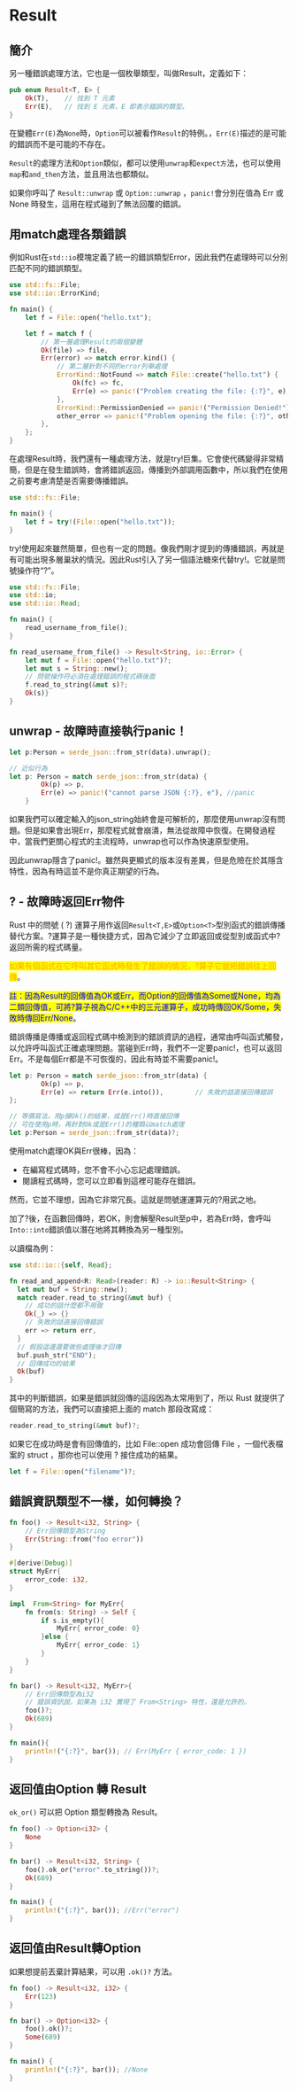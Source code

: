 # Result

## 簡介

另一種錯誤處理方法，它也是一個枚舉類型，叫做Result，定義如下：

```rust
pub enum Result<T, E> {
    Ok(T),    // 找到 T 元素
    Err(E),   // 找到 E 元素，E 即表示錯誤的類型。
}
```

在變體`Err(E)`為`None`時，`Option`可以被看作`Result`的特例。，`Err(E)`描述的是可能的錯誤而不是可能的不存在。

`Result`的處理方法和`Option`類似，都可以使用`unwrap`和`expect方`法，也可以使用`map`和`and_then`方法，並且用法也都類似。

如果你呼叫了 `Result::unwrap` 或 `Option::unwrap` ，`panic!`會分別在值為 Err 或 None 時發生，這用在程式碰到了無法回覆的錯誤。

## 用match處理各類錯誤

例如Rust在`std::io`模塊定義了統一的錯誤類型Error，因此我們在處理時可以分別匹配不同的錯誤類型。

```rust
use std::fs::File;
use std::io::ErrorKind;

fn main() {
    let f = File::open("hello.txt");

    let f = match f {
        // 第一層處理Result的兩個變體
        Ok(file) => file,
        Err(error) => match error.kind() {
            // 第二層針對不同的error列舉處理
            ErrorKind::NotFound => match File::create("hello.txt") {
                Ok(fc) => fc,
                Err(e) => panic!("Problem creating the file: {:?}", e),
            },
            ErrorKind::PermissionDenied => panic!("Permission Denied!"),
            other_error => panic!("Problem opening the file: {:?}", other_error),
        },
    };
}
```

在處理Result時，我們還有一種處理方法，就是try!巨集。它會使代碼變得非常精簡，但是在發生錯誤時，會將錯誤返回，傳播到外部調用函數中，所以我們在使用之前要考慮清楚是否需要傳播錯誤。

```rust
use std::fs::File;

fn main() {
    let f = try!(File::open("hello.txt"));
}
```

try!使用起來雖然簡單，但也有一定的問題。像我們剛才提到的傳播錯誤，再就是有可能出現多層巢狀的情況。因此Rust引入了另一個語法糖來代替try!。它就是問號操作符“?”。

```rust
use std::fs::File;
use std::io;
use std::io::Read;

fn main() {
    read_username_from_file();
}

fn read_username_from_file() -> Result<String, io::Error> {
    let mut f = File::open("hello.txt")?;
    let mut s = String::new();
    // 問號操作符必須在處理錯誤的程式碼後面
    f.read_to_string(&mut s)?;
    Ok(s)}
}
```

## unwrap - 故障時直接執行panic！

```rust
let p:Person = serde_json::from_str(data).unwrap();

// 近似行為
let p: Person = match serde_json::from_str(data) {
        Ok(p) => p,
        Err(e) => panic!("cannot parse JSON {:?}, e"), //panic
    }
```

如果我們可以確定輸入的json\_string始終會是可解析的，那麼使用unwrap沒有問題。但是如果會出現Err，那麼程式就會崩潰，無法從故障中恢復。在開發過程中，當我們更關心程式的主流程時，unwrap也可以作為快速原型使用。

因此unwrap隱含了panic!。雖然與更顯式的版本沒有差異，但是危險在於其隱含特性，因為有時這並不是你真正期望的行為。

## ? - 故障時返回Err物件

Rust 中的問號 ( ?) 運算子用作返回`Result<T,E>`或`Option<T>`型別函式的錯誤傳播替代方案。?運算子是一種快捷方式，因為它減少了立即返回或從型別或函式中?返回所需的程式碼量。

<mark style="color:orange;">如果有個函式在它呼叫其它函式時發生了錯誤的情況，?算子它就把錯誤往上回傳</mark>。

<mark style="color:blue;">註：因為Result的回傳值為OK或Err，而Option的回傳值為Some或None，均為二類回傳值，可將?算子視為C/C++中的三元運算子，成功時傳回OK/Some，失敗時傳回Err/None</mark>。

錯誤傳播是傳播或返回程式碼中檢測到的錯誤資訊的過程，通常由呼叫函式觸發，以允許呼叫函式正確處理問題。當碰到Err時，我們不一定要panic!，也可以返回Err。不是每個Err都是不可恢復的，因此有時並不需要panic!。

```rust
let p: Person = match serde_json::from_str(data) {
        Ok(p) => p,
        Err(e) => return Err(e.into()),        // 失敗的話直接回傳錯誤
};

// 等價寫法，用p接Ok()的結果，或是Err()時直接回傳
// 可在使用p時，再針對Ok或是Err()的種類以match處理
let p:Person = serde_json::from_str(data)?;
```

使用match處理OK與Err很棒，因為：

* 在編寫程式碼時，您不會不小心忘記處理錯誤。
* 閱讀程式碼時，您可以立即看到這裡可能存在錯誤。

然而，它並不理想，因為它非常冗長。這就是問號運運算元的?用武之地。

加了?後，在函數回傳時，若OK，則會解壓Result至p中，若為Err時，會呼叫`Into::into`錯誤值以潛在地將其轉換為另一種型別。

以讀檔為例：

```rust
use std::io::{self, Read};

fn read_and_append<R: Read>(reader: R) -> io::Result<String> {
  let mut buf = String::new();
  match reader.read_to_string(&mut buf) {
    // 成功的話什麼都不用做
    Ok(_) => {}
    // 失敗的話直接回傳錯誤
    err => return err,
  }
  // 假設這邊還要做些處理後才回傳
  buf.push_str("END");
  // 回傳成功的結果
  Ok(buf)
}
```

其中的判斷錯誤，如果是錯誤就回傳的這段因為太常用到了，所以 Rust 就提供了個簡寫的方法，我們可以直接把上面的 match 那段改寫成：

```rust
reader.read_to_string(&mut buf)?;
```

如果它在成功時是會有回傳值的，比如 File::open 成功會回傳 File ，一個代表檔案的 struct ，那你也可以使用 ? 接住成功的結果。

```rust
let f = File::open("filename")?;
```

## 錯誤資訊類型不一樣，如何轉換？

```rust
fn foo() -> Result<i32, String> {
    // Err回傳類型為String
    Err(String::from("foo error"))
}

#[derive(Debug)]
struct MyErr{
    error_code: i32,
}

impl  From<String> for MyErr{
    fn from(s: String) -> Self {
        if s.is_empty(){
            MyErr{ error_code: 0}
        }else {
            MyErr{ error_code: 1}
        }
    }
}

fn bar() -> Result<i32, MyErr>{
    // Err回傳類型為i32
    // 錯誤資訊說，如果為 i32 實現了 From<String> 特性，還是允許的。
    foo()?;
    Ok(689)
}

fn main(){
    println!("{:?}", bar()); // Err(MyErr { error_code: 1 })
}
```

## 返回值由Option 轉 Result

`ok_or()` 可以把 Option 類型轉換為 Result。

```rust
fn foo() -> Option<i32> {
    None
}

fn bar() -> Result<i32, String> {
    foo().ok_or("error".to_string())?;
    Ok(689)
}

fn main() {
    println!("{:?}", bar()); //Err("error")
}
```

## 返回值由Result轉Option

如果想提前丟棄計算結果，可以用 `.ok()?` 方法。

```rust
fn foo() -> Result<i32, i32> {
    Err(123)
}

fn bar() -> Option<i32> {
    foo().ok()?;
    Some(689)
}

fn main() {
    println!("{:?}", bar()); //None
}
```

